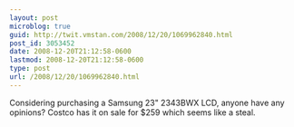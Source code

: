 ```yaml
---
layout: post
microblog: true
guid: http://twit.vmstan.com/2008/12/20/1069962840.html
post_id: 3053452
date: 2008-12-20T21:12:58-0600
lastmod: 2008-12-20T21:12:58-0600
type: post
url: /2008/12/20/1069962840.html
---
```

Considering purchasing a Samsung 23" 2343BWX LCD, anyone have any opinions? Costco has it on sale for $259 which seems like a steal.
